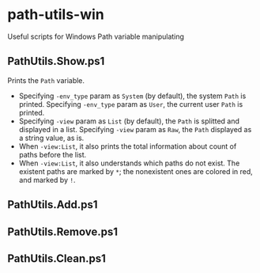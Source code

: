 # path-utils-win
Useful scripts for Windows Path variable manipulating

## PathUtils.Show.ps1

Prints the `Path` variable.

* Specifying `-env_type` param as `System` (by default), the system `Path` is
  printed. Specifying `-env_type` param as `User`, the current user `Path` is
  printed.
* Specifying `-view` param as `List` (by default), the `Path` is splitted and
  displayed in a list. Specifying `-view` param as `Raw`, the `Path` displayed
  as a string value, as is.
* When `-view:List`, it also prints the total information about count of paths
  before the list.
* When `-view:List`, it also understands which paths do not exist. The existent
  paths are marked by `*`; the nonexistent ones are colored in red, and marked
  by `!`.

## PathUtils.Add.ps1

## PathUtils.Remove.ps1

## PathUtils.Clean.ps1
